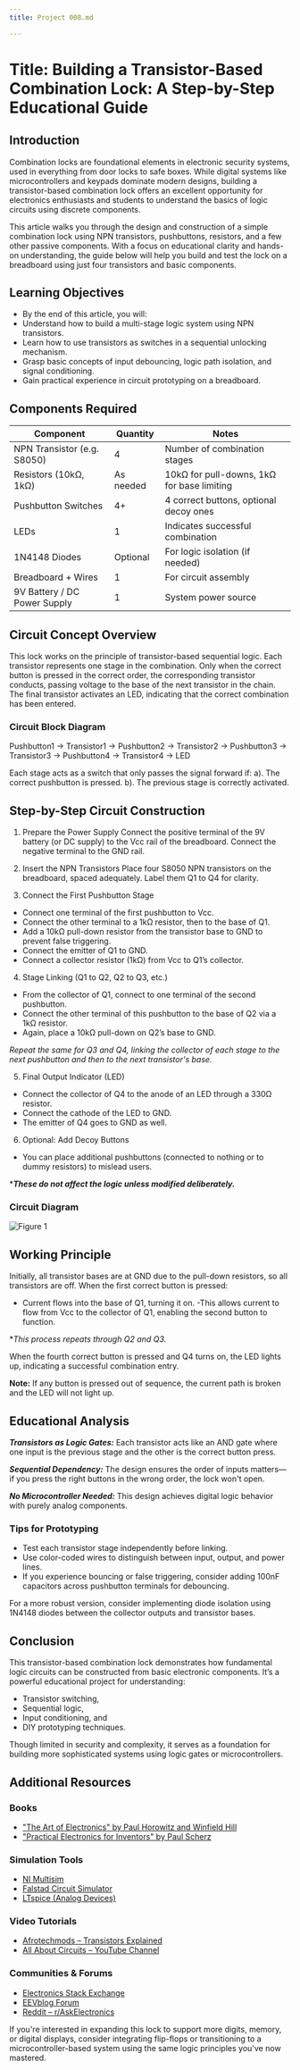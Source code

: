 ```yaml
---
title: Project 008.md

---
```


# Title: Building a Transistor-Based Combination Lock: A Step-by-Step Educational Guide

## Introduction
Combination locks are foundational elements in electronic security systems, used in everything from door locks to safe boxes. While digital systems like microcontrollers and keypads dominate modern designs, building a transistor-based combination lock offers an excellent opportunity for electronics enthusiasts and students to understand the basics of logic circuits using discrete components.

This article walks you through the design and construction of a simple combination lock using NPN transistors, pushbuttons, resistors, and a few other passive components. With a focus on educational clarity and hands-on understanding, the guide below will help you build and test the lock on a breadboard using just four transistors and basic components.

## Learning Objectives
* By the end of this article, you will:
* Understand how to build a multi-stage logic system using NPN transistors.
* Learn how to use transistors as switches in a sequential unlocking mechanism.
* Grasp basic concepts of input debouncing, logic path isolation, and signal conditioning.
* Gain practical experience in circuit prototyping on a breadboard.

## Components Required

| Component                         | Quantity  | Notes                                      |
| --------------------------------- | --------- | ------------------------------------------ |
| NPN Transistor (e.g. S8050)       | 4         | Number of combination stages               |
| Resistors (10kΩ, 1kΩ)             | As needed | 10kΩ for pull-downs, 1kΩ for base limiting  |
| Pushbutton Switches               | 4+        | 4 correct buttons, optional decoy ones     |
| LEDs                              | 1         | Indicates successful combination           |
| 1N4148 Diodes                     | Optional  | For logic isolation (if needed)            |
| Breadboard + Wires                | 1         | For circuit assembly                       |
| 9V Battery / DC Power Supply      | 1         | System power source                        |

## Circuit Concept Overview
This lock works on the principle of transistor-based sequential logic. Each transistor represents one stage in the combination. Only when the correct button is pressed in the correct order, the corresponding transistor conducts, passing voltage to the base of the next transistor in the chain. The final transistor activates an LED, indicating that the correct combination has been entered.

### Circuit Block Diagram

Pushbutton1 → Transistor1 → Pushbutton2 → Transistor2 → Pushbutton3 → Transistor3 → Pushbutton4 → Transistor4 → LED

Each stage acts as a switch that only passes the signal forward if:
a). The correct pushbutton is pressed.
b). The previous stage is correctly activated.

## Step-by-Step Circuit Construction
1. Prepare the Power Supply
 Connect the positive terminal of the 9V battery (or DC supply) to the Vcc rail of the breadboard.
 Connect the negative terminal to the GND rail.

2. Insert the NPN Transistors
Place four S8050 NPN transistors on the breadboard, spaced adequately.
Label them Q1 to Q4 for clarity.

3. Connect the First Pushbutton Stage
* Connect one terminal of the first pushbutton to Vcc.
* Connect the other terminal to a 1kΩ resistor, then to the base of Q1.
* Add a 10kΩ pull-down resistor from the transistor base to GND to prevent false triggering.
* Connect the emitter of Q1 to GND.
* Connect a collector resistor (1kΩ) from Vcc to Q1’s collector.

4. Stage Linking (Q1 to Q2, Q2 to Q3, etc.)
* From the collector of Q1, connect to one terminal of the second pushbutton.
* Connect the other terminal of this pushbutton to the base of Q2 via a 1kΩ resistor.
* Again, place a 10kΩ pull-down on Q2’s base to GND.

*Repeat the same for Q3 and Q4, linking the collector of each stage to the next pushbutton and then to the next transistor's base.*

5. Final Output Indicator (LED)
* Connect the collector of Q4 to the anode of an LED through a 330Ω resistor.
* Connect the cathode of the LED to GND.
* The emitter of Q4 goes to GND as well.

6. Optional: Add Decoy Buttons
* You can place additional pushbuttons (connected to nothing or to dummy resistors) to mislead users.

****These do not affect the logic unless modified deliberately.***

### Circuit Diagram

![Figure 1](<images/images S2/T Combination.png>)
## Working Principle
Initially, all transistor bases are at GND due to the pull-down resistors, so all transistors are off.
When the first correct button is pressed:
* Current flows into the base of Q1, turning it on.
-This allows current to flow from Vcc to the collector of Q1, enabling the second button to function.

**This process repeats through Q2 and Q3.*

When the fourth correct button is pressed and Q4 turns on, the LED lights up, indicating a successful combination entry.

**Note:** If any button is pressed out of sequence, the current path is broken and the LED will not light up.

## Educational Analysis
***Transistors as Logic Gates:*** Each transistor acts like an AND gate where one input is the previous stage and the other is the correct button press.

***Sequential Dependency:*** The design ensures the order of inputs matters—if you press the right buttons in the wrong order, the lock won't open.

***No Microcontroller Needed:*** This design achieves digital logic behavior with purely analog components.

### Tips for Prototyping
* Test each transistor stage independently before linking.
* Use color-coded wires to distinguish between input, output, and power lines.
* If you experience bouncing or false triggering, consider adding 100nF capacitors across pushbutton terminals for debouncing.

For a more robust version, consider implementing diode isolation using 1N4148 diodes between the collector outputs and transistor bases.

## Conclusion
This transistor-based combination lock demonstrates how fundamental logic circuits can be constructed from basic electronic components. It’s a powerful educational project for understanding:

* Transistor switching,
* Sequential logic,
* Input conditioning, and
* DIY prototyping techniques.

Though limited in security and complexity, it serves as a foundation for building more sophisticated systems using logic gates or microcontrollers.

## Additional Resources

### Books

- ["The Art of Electronics" by Paul Horowitz and Winfield Hill](https://www.artofelectronics.net/)
- ["Practical Electronics for Inventors" by Paul Scherz](https://www.amazon.com/Practical-Electronics-Inventors-Fourth-Scherz/dp/1259587541)

### Simulation Tools

- [NI Multisim](https://www.multisim.com/)
- [Falstad Circuit Simulator](https://falstad.com/circuit/)
- [LTspice (Analog Devices)](https://www.analog.com/en/design-center/design-tools-and-calculators/ltspice-simulator.html)

### Video Tutorials

- [Afrotechmods – Transistors Explained](https://www.youtube.com/watch?v=7ukDKVHnac4)
- [All About Circuits – YouTube Channel](https://www.youtube.com/user/AllAboutCircuits)

### Communities & Forums

- [Electronics Stack Exchange](https://electronics.stackexchange.com/)
- [EEVblog Forum](https://www.eevblog.com/forum/)
- [Reddit – r/AskElectronics](https://www.reddit.com/r/AskElectronics/)

If you're interested in expanding this lock to support more digits, memory, or digital displays, consider integrating flip-flops or transitioning to a microcontroller-based system using the same logic principles you've now mastered.
 
 
 






